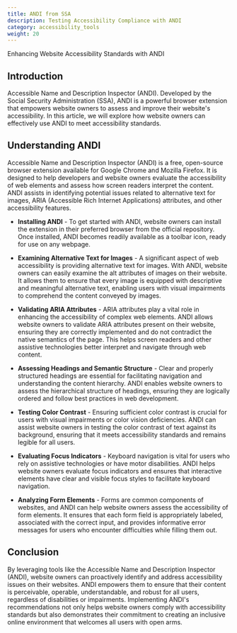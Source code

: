 ```yaml
---
title: ANDI from SSA
description: Testing Accessibility Compliance with ANDI 
category: accessibility_tools
weight: 20
---
```


Enhancing Website Accessibility Standards with ANDI

## Introduction

Accessible Name and Description Inspector (ANDI). Developed by the Social Security Administration (SSA), ANDI is a powerful browser extension that empowers website owners to assess and improve their website's accessibility. In this article, we will explore how website owners can effectively use ANDI to meet accessibility standards.

## Understanding ANDI

Accessible Name and Description Inspector (ANDI) is a free, open-source browser extension available for Google Chrome and Mozilla Firefox. It is designed to help developers and website owners evaluate the accessibility of web elements and assess how screen readers interpret the content. ANDI assists in identifying potential issues related to alternative text for images, ARIA (Accessible Rich Internet Applications) attributes, and other accessibility features.

* **Installing ANDI** - To get started with ANDI, website owners can install the extension in their preferred browser from the official repository. Once installed, ANDI becomes readily available as a toolbar icon, ready for use on any webpage.

* **Examining Alternative Text for Images** - A significant aspect of web accessibility is providing alternative text for images. With ANDI, website owners can easily examine the alt attributes of images on their website. It allows them to ensure that every image is equipped with descriptive and meaningful alternative text, enabling users with visual impairments to comprehend the content conveyed by images.

* **Validating ARIA Attributes** - ARIA attributes play a vital role in enhancing the accessibility of complex web elements. ANDI allows website owners to validate ARIA attributes present on their website, ensuring they are correctly implemented and do not contradict the native semantics of the page. This helps screen readers and other assistive technologies better interpret and navigate through web content.

* **Assessing Headings and Semantic Structure** - Clear and properly structured headings are essential for facilitating navigation and understanding the content hierarchy. ANDI enables website owners to assess the hierarchical structure of headings, ensuring they are logically ordered and follow best practices in web development.

* **Testing Color Contrast** - Ensuring sufficient color contrast is crucial for users with visual impairments or color vision deficiencies. ANDI can assist website owners in testing the color contrast of text against its background, ensuring that it meets accessibility standards and remains legible for all users.

* **Evaluating Focus Indicators** - Keyboard navigation is vital for users who rely on assistive technologies or have motor disabilities. ANDI helps website owners evaluate focus indicators and ensures that interactive elements have clear and visible focus styles to facilitate keyboard navigation.

* **Analyzing Form Elements** - Forms are common components of websites, and ANDI can help website owners assess the accessibility of form elements. It ensures that each form field is appropriately labeled, associated with the correct input, and provides informative error messages for users who encounter difficulties while filling them out.

## Conclusion

By leveraging tools like the Accessible Name and Description Inspector (ANDI), website owners can proactively identify and address accessibility issues on their websites. ANDI empowers them to ensure that their content is perceivable, operable, understandable, and robust for all users, regardless of disabilities or impairments. Implementing ANDI's recommendations not only helps website owners comply with accessibility standards but also demonstrates their commitment to creating an inclusive online environment that welcomes all users with open arms.
